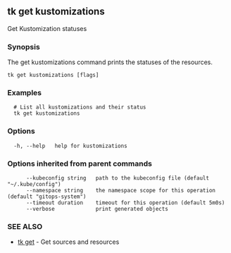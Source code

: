 ## tk get kustomizations

Get Kustomization statuses

### Synopsis

The get kustomizations command prints the statuses of the resources.

```
tk get kustomizations [flags]
```

### Examples

```
  # List all kustomizations and their status
  tk get kustomizations

```

### Options

```
  -h, --help   help for kustomizations
```

### Options inherited from parent commands

```
      --kubeconfig string   path to the kubeconfig file (default "~/.kube/config")
      --namespace string    the namespace scope for this operation (default "gitops-system")
      --timeout duration    timeout for this operation (default 5m0s)
      --verbose             print generated objects
```

### SEE ALSO

* [tk get](tk_get.md)	 - Get sources and resources


